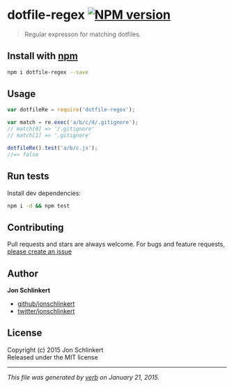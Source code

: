 # dotfile-regex [![NPM version](https://badge.fury.io/js/dotfile-regex.svg)](http://badge.fury.io/js/dotfile-regex)

> Regular expresson for matching dotfiles.

## Install with [npm](npmjs.org)

```bash
npm i dotfile-regex --save
```

## Usage

```js
var dotfileRe = require('dotfile-regex');

var match = re.exec('a/b/c/d/.gitignore');
// match[0] => '/.gitignore'
// match[1] => '.gitignore'

dotfileRe().test('a/b/c.js');
//=> false
```

## Run tests

Install dev dependencies:

```bash
npm i -d && npm test
```

## Contributing
Pull requests and stars are always welcome. For bugs and feature requests, [please create an issue](https://github.com/regexps/dotfile-regex/issues)

## Author

**Jon Schlinkert**
 
+ [github/jonschlinkert](https://github.com/jonschlinkert)
+ [twitter/jonschlinkert](http://twitter.com/jonschlinkert) 

## License
Copyright (c) 2015 Jon Schlinkert  
Released under the MIT license

***

_This file was generated by [verb](https://github.com/assemble/verb) on January 21, 2015._
